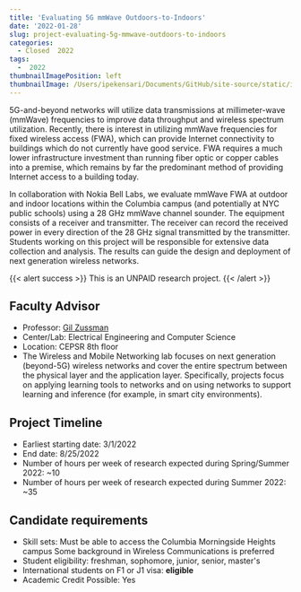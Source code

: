 ```yaml
---
title: 'Evaluating 5G mmWave Outdoors-to-Indoors'
date: '2022-01-28'
slug: project-evaluating-5g-mmwave-outdoors-to-indoors
categories:
  - Closed  2022
tags:
  -  2022
thumbnailImagePosition: left
thumbnailImage: /Users/ipekensari/Documents/GitHub/site-source/static/img/construction.png
---
```

5G-and-beyond networks will utilize data transmissions at millimeter-wave (mmWave) frequencies to improve data throughput and wireless spectrum utilization. Recently, there is interest in utilizing mmWave frequencies for fixed wireless access (FWA), which can provide Internet connectivity to buildings which do not currently have good service. FWA requires a much lower infrastructure investment than running fiber optic or copper cables into a premise, which remains by far the predominant method of providing Internet access to a building today.  

<!--more-->


In collaboration with Nokia Bell Labs, we evaluate mmWave FWA at outdoor and indoor locations within the Columbia campus (and potentially at NYC public schools) using a 28 GHz mmWave channel sounder. The equipment consists of a receiver and transmitter. The receiver can record the received power in every direction of the 28 GHz signal transmitted by the transmitter. Students working on this project will be responsible for extensive data collection and analysis. The results can guide the design and deployment of next generation wireless networks.

{{< alert success >}}
This is an UNPAID research project.
{{< /alert >}}

## Faculty Advisor
+ Professor: [Gil Zussman](https://wimnet.ee.columbia.edu)
+ Center/Lab: Electrical Engineering and Computer Science
+ Location: CEPSR 8th floor
+ The Wireless and Mobile Networking lab focuses on next generation (beyond-5G) wireless networks and cover the entire spectrum between the physical layer and the application layer. Specifically, projects focus on applying learning tools to networks and on using networks to support learning and inference (for example, in smart city environments).

## Project Timeline
+ Earliest starting date: 3/1/2022
+ End date: 8/25/2022
+ Number of hours per week of research expected during Spring/Summer 2022: ~10
+ Number of hours per week of research expected during Summer 2022: ~35

## Candidate requirements
+ Skill sets: 
  Must be able to access the Columbia Morningside Heights campus
  Some background in Wireless Communications is preferred
+ Student eligibility: freshman, sophomore, junior, senior, master's
+ International students on F1 or J1 visa: **eligible**
+ Academic Credit Possible: Yes

